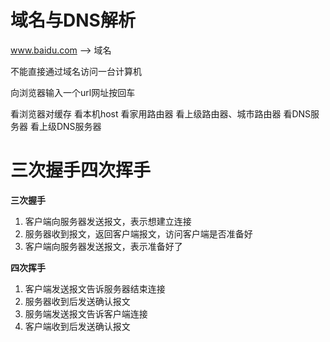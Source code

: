 # 域名与DNS解析

www.baidu.com --> 域名

不能直接通过域名访问一台计算机

向浏览器输入一个url网址按回车

看浏览器对缓存
看本机host
看家用路由器
看上级路由器、城市路由器
看DNS服务器
看上级DNS服务器

# 三次握手四次挥手

**三次握手**

1. 客户端向服务器发送报文，表示想建立连接
2. 服务器收到报文，返回客户端报文，访问客户端是否准备好
3. 客户端向服务器发送报文，表示准备好了

**四次挥手**

1. 客户端发送报文告诉服务器结束连接
2. 服务器收到后发送确认报文
3. 服务端发送报文告诉客户端连接
4. 客户端收到后发送确认报文

